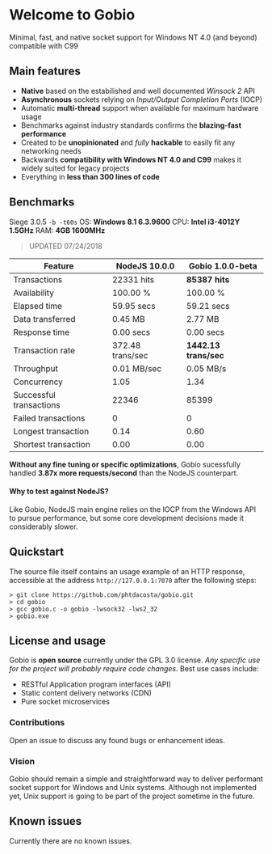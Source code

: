 # Welcome to Gobio
Minimal, fast, and native socket support for Windows NT 4.0 (and beyond) compatible with C99

## Main features
* **Native** based on the estabilished and well documented *Winsock 2* API
* **Asynchronous** sockets relying on *Input/Output Completion Ports* (IOCP)
* Automatic **multi-thread** support when available for maximum hardware usage
* Benchmarks against industry standards confirms the **blazing-fast performance**
* Created to be **unopinionated** and *fully* **hackable** to easily fit any networking needs
* Backwards **compatibility with Windows NT 4.0 and C99** makes it widely suited for legacy projects
* Everything in **less than 300 lines of code**

## Benchmarks
Siege 3.0.5 ```-b -t60s``` OS: **Windows 8.1 6.3.9600** CPU: **Intel i3-4012Y 1.5GHz** RAM: **4GB 1600MHz**
> UPDATED 07/24/2018

 Feature | NodeJS 10.0.0 | Gobio 1.0.0-beta
--------|--------|--------
Transactions      |          22331 hits  | **85387 hits**
Availability      |          100.00 % | 100.00 %
Elapsed time      |          59.95 secs | 59.21 secs
Data transferred  |          0.45 MB | 2.77 MB
Response time     |          0.00 secs | 0.00 secs
Transaction rate  |          372.48 trans/sec | **1442.13 trans/sec**
Throughput        |          0.01 MB/sec | 0.05 MB/s
Concurrency       |          1.05 | 1.34
Successful transactions    | 22346 | 85399
Failed transactions        | 0 | 0
Longest transaction        | 0.14 | 0.60
Shortest transaction       | 0.00 | 0.00

**Without any fine tuning or specific optimizations**, Gobio sucessfully handled **3.87x more requests/second** than the NodeJS counterpart.
#### Why to test against NodeJS?
Like Gobio, NodeJS main engine relies on the IOCP from the Windows API to pursue performance, but some core development decisions made it considerably slower.

## Quickstart
The source file itself contains an usage example of an HTTP response, accessible at the address ```http://127.0.0.1:7070``` after the following steps:
```
> git clone https://github.com/phtdacosta/gobio.git
> cd gobio
> gcc gobio.c -o gobio -lwsock32 -lws2_32
> gobio.exe 
```

## License and usage
Gobio is **open source** currently under the GPL 3.0 license.
*Any specific use for the project will probably require code changes.*
Best use cases include:
* RESTful Application program interfaces (API)
* Static content delivery networks (CDN)
* Pure socket microservices

### Contributions
Open an issue to discuss any found bugs or enhancement ideas.
### Vision
Gobio should remain a simple and straightforward way to deliver performant socket support for Windows and Unix systems.
Although not implemented yet, Unix support is going to be part of the project sometime in the future.

## Known issues
Currently there are no known issues.